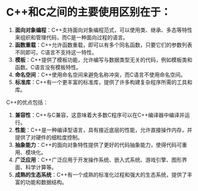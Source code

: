 # C++和C之间的主要使用区别在于：

1. **面向对象编程**：C++支持面向对象编程范式，可以使用类、继承、多态等特性来组织和管理代码，而C是一种面向过程的语言。
2. **函数重载**：C++允许函数重载，即可以有多个同名函数，只要它们的参数列表不同即可。C语言不支持这一特性。
3. **模板**：C++提供了模板功能，允许编写与数据类型无关的代码，例如模板类和函数。C语言没有模板特性。
4. **命名空间**：C++使用命名空间来避免名称冲突，而C语言不使用命名空间。
5. **标准库**：C++有一个更丰富的标准库，提供了许多构建复杂程序所需的工具和库。

C++的优点包括：

1. **兼容性**：C++与C兼容，这意味着大多数C程序可以在C++编译器中编译并运行。
2. **性能**：C++是一种编译型语言，具有接近底层的性能，允许直接操作内存，并提供了对硬件的细粒度控制。
3. **抽象能力**：C++的面向对象特性提供了更好的代码抽象能力，使得代码可重用、模块化。
4. **广泛应用**：C++广泛应用于开发操作系统、嵌入式系统、游戏引擎、图形界面、科学计算等。
5. **成熟的生态系统**：C++有一个成熟的标准化过程和强大的生态系统，提供了丰富的功能和数据结构。